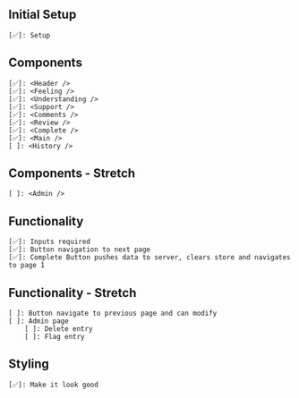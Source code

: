 ## Initial Setup ##
    [✅]: Setup

## Components ##
    [✅]: <Header />
    [✅]: <Feeling />
    [✅]: <Understanding />
    [✅]: <Support />
    [✅]: <Comments />
    [✅]: <Review />
    [✅]: <Complete />
    [✅]: <Main />
    [ ]: <History />

## Components - Stretch ##
    [ ]: <Admin />       


## Functionality ##
    [✅]: Inputs required
    [✅]: Button navigation to next page
    [✅]: Complete Button pushes data to server, clears store and navigates to page 1

## Functionality - Stretch ##
    [ ]: Button navigate to previous page and can modify
    [ ]: Admin page
        [ ]: Delete entry
        [ ]: Flag entry

## Styling ##
    [✅]: Make it look good
